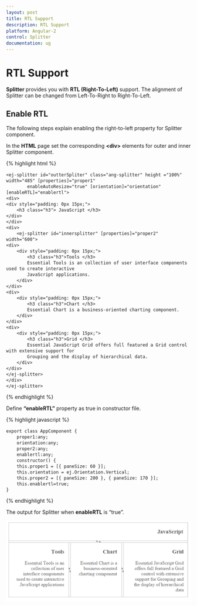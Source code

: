 ```yaml
---
layout: post
title: RTL Support
description: RTL Support
platform: Angular-2
control: Splitter
documentation: ug
---
```


# RTL Support

**Splitter** provides you with **RTL (Right-To-Left)** support. The alignment of Splitter can be changed from Left-To-Right to Right-To-Left.

## Enable RTL

The following steps explain enabling the right-to-left property for Splitter component.

In the **HTML** page set the corresponding **&lt;div&gt;** elements for outer and inner Splitter component.


{% highlight html %}

        
    <ej-splitter id="outterSpliter" class="ang-splitter" height ="100%" width="485" [properties]="proper1"
            enableAutoResize="true" [orientation]="orientation" [enableRTL]="enablertl">
    <div>
    <div style="padding: 0px 15px;">
        <h3 class="h3"> JavaScript </h3>
    </div>
    </div>	
    <div>		  
        <ej-splitter id="innersplitter" [properties]="proper2" width="600">
    <div>
        <div style="padding: 0px 15px;">
            <h3 class="h3">Tools </h3>
            Essential Tools is an collection of user interface components used to create interactive
            JavaScript applications.
        </div>
    </div>
    <div>
        <div style="padding: 0px 15px;">
            <h3 class="h3">Chart </h3>
            Essential Chart is a business-oriented charting component.
        </div>
    </div>
    <div>
        <div style="padding: 0px 15px;">
            <h3 class="h3">Grid </h3>
            Essential JavaScript Grid offers full featured a Grid control with extensive support for
            Grouping and the display of hierarchical data.
        </div>
    </div>
    </ej-splitter>
    </div>
    </ej-splitter>   


{% endhighlight %}

Define **“enableRTL”** property as true in constructor file.

{% highlight javascript %}

       
    export class AppComponent {
        proper1:any;
        orientation:any;
        proper2:any;
        enablertl:any;	 
        constructor() {
        this.proper1 = [{ paneSize: 60 }];
        this.orientation = ej.Orientation.Vertical;
        this.proper2 = [{ paneSize: 200 }, { paneSize: 170 }];
        this.enablertl=true;
    }

{% endhighlight %}

The output for Splitter when **enableRTL** is “true”.

![](RTL-Support_images\RTL-Support_img1.png) 

